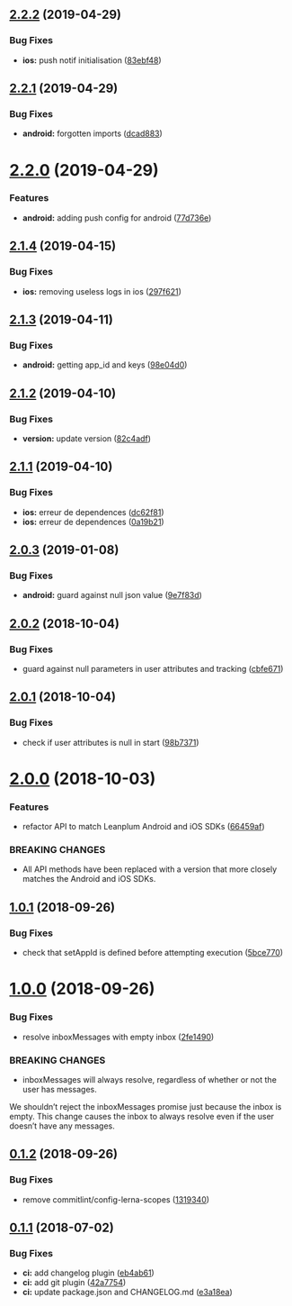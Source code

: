 ## [2.2.2](https://github.com/gleephDamien/react-native-leanplum/compare/v2.2.1...v2.2.2) (2019-04-29)


### Bug Fixes

* **ios:** push notif initialisation ([83ebf48](https://github.com/gleephDamien/react-native-leanplum/commit/83ebf48))

## [2.2.1](https://github.com/gleephDamien/react-native-leanplum/compare/v2.2.0...v2.2.1) (2019-04-29)


### Bug Fixes

* **android:** forgotten imports ([dcad883](https://github.com/gleephDamien/react-native-leanplum/commit/dcad883))

# [2.2.0](https://github.com/gleephDamien/react-native-leanplum/compare/v2.1.4...v2.2.0) (2019-04-29)


### Features

* **android:** adding push config for android ([77d736e](https://github.com/gleephDamien/react-native-leanplum/commit/77d736e))

## [2.1.4](https://github.com/gleephDamien/react-native-leanplum/compare/v2.1.3...v2.1.4) (2019-04-15)


### Bug Fixes

* **ios:** removing useless logs in ios ([297f621](https://github.com/gleephDamien/react-native-leanplum/commit/297f621))

## [2.1.3](https://github.com/gleephDamien/react-native-leanplum/compare/v2.1.2...v2.1.3) (2019-04-11)


### Bug Fixes

* **android:** getting app_id and keys ([98e04d0](https://github.com/gleephDamien/react-native-leanplum/commit/98e04d0))

## [2.1.2](https://github.com/gleephDamien/react-native-leanplum/compare/v2.1.1...v2.1.2) (2019-04-10)


### Bug Fixes

* **version:** update version ([82c4adf](https://github.com/gleephDamien/react-native-leanplum/commit/82c4adf))

## [2.1.1](https://github.com/gleephDamien/react-native-leanplum/compare/v2.1.0...v2.1.1) (2019-04-10)


### Bug Fixes

* **ios:** erreur de dependences ([dc62f81](https://github.com/gleephDamien/react-native-leanplum/commit/dc62f81))
* **ios:** erreur de dependences ([0a19b21](https://github.com/gleephDamien/react-native-leanplum/commit/0a19b21))

## [2.0.3](https://github.com/brandingbrand/react-native-leanplum/compare/v2.0.2...v2.0.3) (2019-01-08)


### Bug Fixes

* **android:** guard against null json value ([9e7f83d](https://github.com/brandingbrand/react-native-leanplum/commit/9e7f83d))

## [2.0.2](https://github.com/brandingbrand/react-native-leanplum/compare/v2.0.1...v2.0.2) (2018-10-04)


### Bug Fixes

* guard against null parameters in user attributes and tracking ([cbfe671](https://github.com/brandingbrand/react-native-leanplum/commit/cbfe671))

## [2.0.1](https://github.com/brandingbrand/react-native-leanplum/compare/v2.0.0...v2.0.1) (2018-10-04)


### Bug Fixes

* check if user attributes is null in start ([98b7371](https://github.com/brandingbrand/react-native-leanplum/commit/98b7371))

# [2.0.0](https://github.com/brandingbrand/react-native-leanplum/compare/v1.0.1...v2.0.0) (2018-10-03)


### Features

* refactor API to match Leanplum Android and iOS SDKs ([66459af](https://github.com/brandingbrand/react-native-leanplum/commit/66459af))


### BREAKING CHANGES

* All API methods have been replaced with a version that more closely matches the Android and iOS SDKs.

## [1.0.1](https://github.com/brandingbrand/react-native-leanplum/compare/v1.0.0...v1.0.1) (2018-09-26)


### Bug Fixes

* check that setAppId is defined before attempting execution ([5bce770](https://github.com/brandingbrand/react-native-leanplum/commit/5bce770))

# [1.0.0](https://github.com/brandingbrand/react-native-leanplum/compare/v0.1.2...v1.0.0) (2018-09-26)


### Bug Fixes

* resolve inboxMessages with empty inbox ([2fe1490](https://github.com/brandingbrand/react-native-leanplum/commit/2fe1490))


### BREAKING CHANGES

* inboxMessages will always resolve, regardless of whether or not the user has messages.

We shouldn’t reject the inboxMessages promise just because the inbox is empty. This change causes the inbox to always resolve even if the user doesn’t have any messages.

## [0.1.2](https://github.com/brandingbrand/react-native-leanplum/compare/v0.1.1...v0.1.2) (2018-09-26)


### Bug Fixes

* remove commitlint/config-lerna-scopes ([1319340](https://github.com/brandingbrand/react-native-leanplum/commit/1319340))

## [0.1.1](https://github.com/brandingbrand/react-native-leanplum/compare/v0.1.0...v0.1.1) (2018-07-02)


### Bug Fixes

* **ci:** add changelog plugin ([eb4ab61](https://github.com/brandingbrand/react-native-leanplum/commit/eb4ab61))
* **ci:** add git plugin ([42a7754](https://github.com/brandingbrand/react-native-leanplum/commit/42a7754))
* **ci:** update package.json and CHANGELOG.md ([e3a18ea](https://github.com/brandingbrand/react-native-leanplum/commit/e3a18ea))
